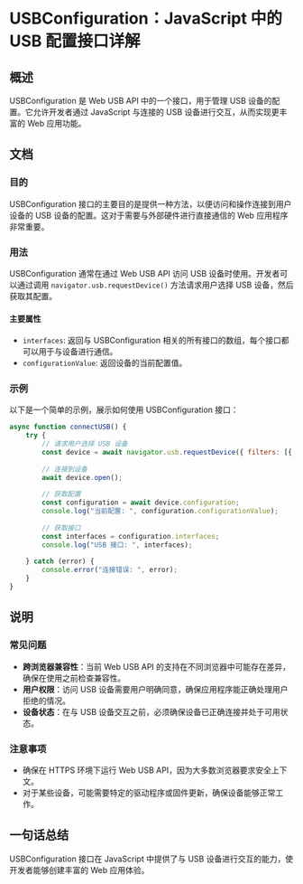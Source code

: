 <!--
Meta Description: # USBConfiguration：JavaScript 中的 USB 配置接口详解 ## 概述 USBConfiguration 是 Web USB API 中的一个接口，用于管理 USB 设备的配置。它允许开发者通过 JavaScript 与连接的 USB 设备进行交互，从而实现更丰富的 We...
Meta Keywords: usb, usbconfiguration, web, javascript, api
-->

# USBConfiguration：JavaScript 中的 USB 配置接口详解

## 概述
USBConfiguration 是 Web USB API 中的一个接口，用于管理 USB 设备的配置。它允许开发者通过 JavaScript 与连接的 USB 设备进行交互，从而实现更丰富的 Web 应用功能。

## 文档
### 目的
USBConfiguration 接口的主要目的是提供一种方法，以便访问和操作连接到用户设备的 USB 设备的配置。这对于需要与外部硬件进行直接通信的 Web 应用程序非常重要。

### 用法
USBConfiguration 通常在通过 Web USB API 访问 USB 设备时使用。开发者可以通过调用 `navigator.usb.requestDevice()` 方法请求用户选择 USB 设备，然后获取其配置。

#### 主要属性
- `interfaces`: 返回与 USBConfiguration 相关的所有接口的数组，每个接口都可以用于与设备进行通信。
- `configurationValue`: 返回设备的当前配置值。

### 示例
以下是一个简单的示例，展示如何使用 USBConfiguration 接口：

```javascript
async function connectUSB() {
    try {
        // 请求用户选择 USB 设备
        const device = await navigator.usb.requestDevice({ filters: [{ vendorId: 0x1234 }] });
        
        // 连接到设备
        await device.open();
        
        // 获取配置
        const configuration = await device.configuration;
        console.log("当前配置: ", configuration.configurationValue);
        
        // 获取接口
        const interfaces = configuration.interfaces;
        console.log("USB 接口: ", interfaces);
        
    } catch (error) {
        console.error("连接错误: ", error);
    }
}
```

## 说明
### 常见问题
- **跨浏览器兼容性**：当前 Web USB API 的支持在不同浏览器中可能存在差异，确保在使用之前检查兼容性。
- **用户权限**：访问 USB 设备需要用户明确同意，确保应用程序能正确处理用户拒绝的情况。
- **设备状态**：在与 USB 设备交互之前，必须确保设备已正确连接并处于可用状态。

### 注意事项
- 确保在 HTTPS 环境下运行 Web USB API，因为大多数浏览器要求安全上下文。
- 对于某些设备，可能需要特定的驱动程序或固件更新，确保设备能够正常工作。

## 一句话总结
USBConfiguration 接口在 JavaScript 中提供了与 USB 设备进行交互的能力，使开发者能够创建丰富的 Web 应用体验。
